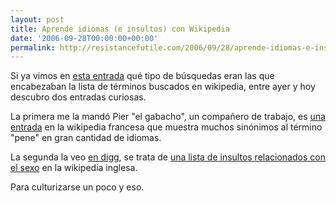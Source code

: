 ```yaml
---
layout: post
title: Aprende idiomas (e insultos) con Wikipedia
date: '2006-09-28T00:00:00+00:00'
permalink: http://resistancefutile.com/2006/09/28/aprende-idiomas-e-insultos-con-wikipedia/
---
```

Si ya vimos en <a href="http://resistancefutile.blogspot.com/2006/08/wikicharts-lo-que-busca-la-gente-est.html">esta entrada</a> qué tipo de búsquedas eran las que encabezaban la lista de términos buscados en wikipedia, entre ayer y hoy descubro dos entradas curiosas.

La primera me la mandó Pier "el gabacho", un compañero de trabajo, es <a href="http://fr.wikipedia.org/wiki/Vit">una entrada</a> en la wikipedia francesa que muestra muchos sinónimos al término "pene" en gran cantidad de idiomas.

La segunda la veo <a href="http://digg.com/health/Wikipedia_List_of_Sexual_Slurs">en digg</a>, se trata de <a href="http://en.wikipedia.org/wiki/List_of_sexual_slurs">una lista de insultos relacionados con el sexo</a> en la wikipedia inglesa.

Para culturizarse un poco y eso.
